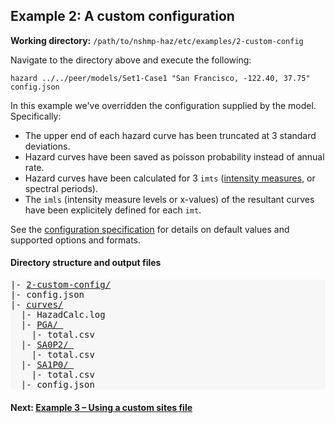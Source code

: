 Example 2: A custom configuration
-------------------------------

__Working directory:__ `/path/to/nshmp-haz/etc/examples/2-custom-config`

Navigate to the directory above and execute the following:

```Shell
hazard ../../peer/models/Set1-Case1 "San Francisco, -122.40, 37.75" config.json
```

In this example we've overridden the configuration supplied by the model. Specifically:

* The upper end of each hazard curve has been truncated at 3 standard deviations.
* Hazard curves have been saved as poisson probability instead of annual rate.
* Hazard curves have been calculated for 3 `imts` ([intensity measures](http://usgs.github.io/nshmp-haz/javadoc/index.html?gov/usgs/earthquake/nshmp/gmm/Imt.html), or spectral periods).
* The `imls` (intensity measure levels or x-values) of the resultant curves have been explicitely defined for each `imt`.

See the [configuration specification](https://github.com/usgs/nshmp-haz/wiki/Configuration) for details on default values and supported options and formats.


#### Directory structure and output files

<pre style="background: #f7f7f7">
|- <a href="../../example_outputs/2-custom-config">2-custom-config/</a>
|- config.json 
|- <a href="../../example_outputs/2-custom-config/curves">curves/</a>
  |- HazadCalc.log 
  |- <a href="../../example_outputs/2-custom-config/curves/PGA">PGA/ </a>
    |- total.csv 
  |- <a href="../../example_outputs/2-custom-config/curves/SA0P2">SA0P2/ </a>
    |- total.csv 
  |- <a href="../../example_outputs/2-custom-config/curves/SA1P0">SA1P0/ </a>
    |- total.csv
  |- config.json 
</pre>


#### Next: [Example 3 – Using a custom sites file](../3-sites-file)
